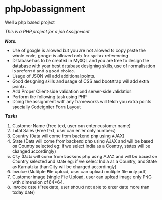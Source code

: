 # phpJobassignment
Well a php based project


*This is a PHP project for a job Assignment*



***Note:***
- Use of google is allowed but you are not allowed to copy paste the whole code, google is allowed only for syntax referencing.
- Database has to be created in MySQL and you are free to design the database with your best database designing skills, use of normalisation is preferred and a good choice.
- Usage of JSON will add additional points.
- Good designing skills and usage of CSS and bootstrap will add extra points.
- Add Proper Client-side validation and server-side validation
- Perform the following task using PHP 
- Doing the assignment with any frameworks will fetch you extra points specially Codeigniter 
Form Layout

***Tasks***
1. Customer Name (Free text, user can enter customer name)
2. Total Sales (Free text, user can enter only numbers)
3. Country (Data will come from backend php using AJAX)
4. State (Data will come from backend php using AJAX and will be based on Country selected eg: if we select India as a Country, states will be changed accordingly)
5. City (Data will come from backend php using AJAX and will be based on Country selected and state eg: if we select India as a Country, and State as Karnataka than City will be changed accordingly)
6. Invoice (Multiple File upload, user can upload multiple file only pdf)
7. Customer image (single File Upload, user can upload image only PNG with dimension of 64*64.
8. Invoice date (Free date, user should not able to enter date more than today date)